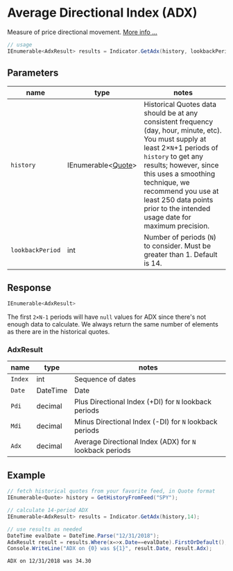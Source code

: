 ﻿# Average Directional Index (ADX)

Measure of price directional movement.
[More info ...](https://school.stockcharts.com/doku.php?id=technical_indicators:average_directional_index_adx)

```csharp
// usage
IEnumerable<AdxResult> results = Indicator.GetAdx(history, lookbackPeriod);  
```

## Parameters

| name | type | notes
| -- |-- |--
| `history` | IEnumerable\<[Quote](/GUIDE.md#Quote)\> | Historical Quotes data should be at any consistent frequency (day, hour, minute, etc).  You must supply at least 2×`N`+1 periods of `history` to get any results; however, since this uses a smoothing technique, we recommend you use at least 250 data points prior to the intended usage date for maximum precision.
| `lookbackPeriod` | int | Number of periods (`N`) to consider.  Must be greater than 1.  Default is 14.

## Response

```csharp
IEnumerable<AdxResult>
```

The first `2×N-1` periods will have `null` values for ADX since there's not enough data to calculate.  We always return the same number of elements as there are in the historical quotes.

### AdxResult

| name | type | notes
| -- |-- |--
| `Index` | int | Sequence of dates
| `Date` | DateTime | Date
| `Pdi` | decimal | Plus Directional Index (+DI) for `N` lookback periods
| `Mdi` | decimal | Minus Directional Index (-DI) for `N` lookback periods
| `Adx` | decimal | Average Directional Index (ADX) for `N` lookback periods

## Example

```csharp
// fetch historical quotes from your favorite feed, in Quote format
IEnumerable<Quote> history = GetHistoryFromFeed("SPY");

// calculate 14-period ADX
IEnumerable<AdxResult> results = Indicator.GetAdx(history,14);

// use results as needed
DateTime evalDate = DateTime.Parse("12/31/2018");
AdxResult result = results.Where(x=>x.Date==evalDate).FirstOrDefault();
Console.WriteLine("ADX on {0} was ${1}", result.Date, result.Adx);
```

```bash
ADX on 12/31/2018 was 34.30
```
